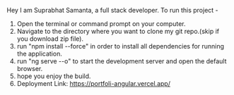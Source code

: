 Hey I am Suprabhat Samanta, a full stack developer. To run this project -
1) Open the terminal or command prompt on your  computer.
2) Navigate to the directory where you want to clone my git repo.(skip if you download zip file).
3) run "npm install --force" in order to install all dependencies for running the application.
4) run "ng serve --o"  to start the development server and open the default browser.
5) hope you enjoy the build.
6) Deployment Link: https://portfoli-angular.vercel.app/


